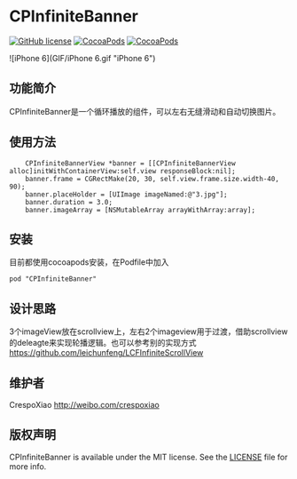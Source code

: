 # CPInfiniteBanner

[![GitHub license](https://img.shields.io/badge/license-MIT-blue.svg)](https://github.com/crespoxiao/CPInfiniteBanner/blob/master/LICENSE)
[![CocoaPods](https://img.shields.io/cocoapods/v/LCFInfiniteScrollView.svg)](http://cocoadocs.org/docsets/LCFInfiniteScrollView)
[![CocoaPods](https://img.shields.io/cocoapods/p/LCFInfiniteScrollView.svg)](http://cocoadocs.org/docsets/LCFInfiniteScrollView)


![iPhone 6](GIF/iPhone 6.gif "iPhone 6")

## 功能简介

CPInfiniteBanner是一个循环播放的组件，可以左右无缝滑动和自动切换图片。

## 使用方法

```  
    CPInfiniteBannerView *banner = [[CPInfiniteBannerView alloc]initWithContainerView:self.view responseBlock:nil];
    banner.frame = CGRectMake(20, 30, self.view.frame.size.width-40, 90);
    banner.placeHolder = [UIImage imageNamed:@"3.jpg"];
    banner.duration = 3.0;
    banner.imageArray = [NSMutableArray arrayWithArray:array];
```
## 安装

目前都使用cocoapods安装，在Podfile中加入

``` 
pod "CPInfiniteBanner" 
```


## 设计思路
3个imageView放在scrollview上，左右2个imageview用于过渡，借助scrollview的deleagte来实现轮播逻辑。也可以参考别的实现方式 <https://github.com/leichunfeng/LCFInfiniteScrollView>

## 维护者

CrespoXiao <http://weibo.com/crespoxiao>

## 版权声明

CPInfiniteBanner is available under the MIT license. See the [LICENSE](LICENSE) file for more info.
